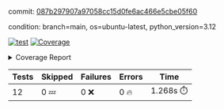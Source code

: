 commit: [087b297907a97058cc15d0fe6ac466e5cbe05f60](https://github.com/rcmdnk/inherit-docstring/tree/087b297907a97058cc15d0fe6ac466e5cbe05f60)

condition: branch=main, os=ubuntu-latest, python_version=3.12

[![test](https://github.com/rcmdnk/inherit-docstring/actions/workflows/test.yml/badge.svg)](https://github.com/rcmdnk/inherit-docstring/actions/runs/7791010070)
<a href="https://github.com/rcmdnk/inherit-docstring/blob/087b297907a97058cc15d0fe6ac466e5cbe05f60/README.md"><img alt="Coverage" src="https://img.shields.io/badge/Coverage-100%25-brightgreen.svg" /></a><details><summary>Coverage Report </summary><table><tr><th>File</th><th>Stmts</th><th>Miss</th><th>Cover</th></tr><tbody><tr><td><b>TOTAL</b></td><td><b>114</b></td><td><b>0</b></td><td><b>100%</b></td></tr></tbody></table></details>

| Tests | Skipped | Failures | Errors | Time |
| ----- | ------- | -------- | -------- | ------------------ |
| 12 | 0 :zzz: | 0 :x: | 0 :fire: | 1.268s :stopwatch: |

